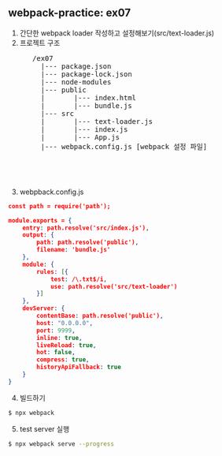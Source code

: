 ## webpack-practice: ex07
1. 간단한 webpack loader 작성하고 설정해보기(src/text-loader.js)
2. 프로젝트 구조
    <pre>
      /ex07
        |--- package.json
        |--- package-lock.json
        |--- node-modules
        |--- public
        |       |--- index.html
        |       |--- bundle.js
        |--- src
        |       |--- text-loader.js
        |       |--- index.js
        |       |--- App.js
        |--- webpack.config.js [webpack 설정 파일]
    <pre>

3. webpback.config.js
```json
const path = require('path');

module.exports = {
    entry: path.resolve('src/index.js'),
    output: {
        path: path.resolve('public'),
        filename: 'bundle.js'
    },
    module: {
        rules: [{
            test: /\.txt$/i,
            use: path.resolve('src/text-loader')
        }]
    },    
    devServer: {
        contentBase: path.resolve('public'),
        host: "0.0.0.0",
        port: 9999,
        inline: true,
        liveReload: true,
        hot: false,
        compress: true,
        historyApiFallback: true
    }    
}
```

4. 빌드하기
```bash
$ npx webpack    
```

5. test server 실행
```bash
$ npx webpack serve --progress
```